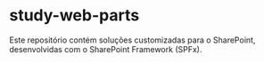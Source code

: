# study-web-parts
Este repositório contém soluções customizadas para o SharePoint, desenvolvidas com o SharePoint Framework (SPFx).
